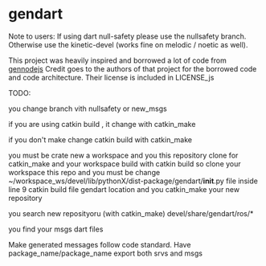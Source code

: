 # gendart

Note to users: If using dart null-safety please use the nullsafety branch. Otherwise use the kinetic-devel (works fine on melodic / noetic as well).


This project was heavily inspired and borrowed a lot of code from [gennodejs](https://github.com/RethinkRobotics-opensource/gennodejs)
Credit goes to the authors of that project for the borrowed code and code architecture.
Their license is included in LICENSE_js


TODO:

you change branch vith nullsafety or new_msgs

if you are using catkin build , it change with catkin_make

if you don't make change catkin build with catkin_make

you must be crate new a workspace and you this repository clone for catkin_make and your workspace build with catkin build 
so clone your workspace this repo and you must be change ~/workspace_ws/devel/lib/pythonX/dist-package/gendart/__init__.py file
inside line 9 catkin build file gendart location
and you catkin_make your new repository

you search new reposityoru (with catkin_make) devel/share/gendart/ros/*
 
you find your msgs dart files

Make generated messages follow code standard.
Have package_name/package_name export both srvs and msgs
